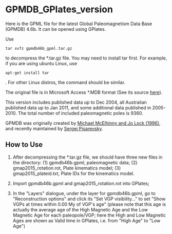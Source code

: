 # GPMDB_GPlates_version
Here is the GPML file for the latest Global Paleomagnetism Data Base (GPMDB) 4.6b. It can be opened using GPlates.

Use

```shell
tar xvfz gpmdb46b_gpml.tar.gz
```

to decompress the *.tar.gz file. You may need to install tar first. For example, if
you are using ubuntu Linux, use

```shell
apt-get install tar
```

. For other Linux distros, the command should be similar.

The original file is in Microsoft Access *.MDB format (See its source [here][1]).

This version includes published data up to Dec 2004, all Australian
published data up to Jan 2011, and some additional data published
in 2005-2010. The total number of included paleomagnetic poles is 9360.

GPMDB was originally created by [Michael McElhinny and Jo Lock
(1996)][2], and recently maintained by [Sergei Pisarevsky][3].

[1]: https://confluence.csiro.au/display/cmfr/Palaeomagnetism+and+Rock+Magnetism
[2]: https://link.springer.com/article/10.1007%2FBF01888979
[3]: http://onlinelibrary.wiley.com/doi/10.1029/2003EO200007/full

## How to Use

1. After decompressing the *.tar.gz file, we should have three new files in the
directory: (1) gpmdb46b.gpml, paleomagnetic data; (2) gmap2015_rotation.rot,
Plate kinematics model; (3) gmap2015_plateid.txt, Plate IDs for the kinematics
model.

2. Import gpmdb46b.gpml and gmap2015_rotation.rot into GPlates;

3. In the "Layers" dialogue, under the layer for gpmdb46b.gpml, go to
"Reconstruction options" and click its "Set VGP visibility..." to set "Show VGPs
at times within 0.00 My of VGP's age" (please note that this age is actually the
average age of the High Magnetic Age and the Low Magnetic Age for each paleopole/VGP;
here the High and Low Magnetic Ages are shown as Valid time in GPlates, i.e. from
"High Age" to "Low Age")
